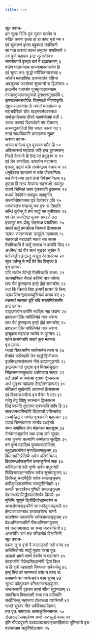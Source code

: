 ```yaml
---
title: ०२४

---
```

सूत उवाच-  
हतं श्रुत्वा दितिः पुत्रं सुबलं बलमेव च  
रुदितं करुणं कृत्वा हा हा कष्टं भृशं मम १  
एवं सुकरुणं कृत्वा बहुकालं तपस्विनी  
सा गता कश्यपं कान्तं तमुवाच यशस्विनी २  
तव पुत्रो महापाप इन्द्रः सुरगणेश्वरः  
सागरोपगतं दृष्ट्वा बलं मे ब्रह्मलक्षणम् ३  
वज्रेण घातयामास सन्ध्यामास्यन्तमेव हि  
एवं श्रुत्वा ततः क्रुद्धो मरीचितनयस्तदा ४  
क्रोधेन महताविष्टः प्रजज्वालेव वह्निना  
अवलुञ्च्य जटामेकां शुच्यग्नौ स द्विजोत्तमः ५  
इन्द्रस्यैव वधार्थाय पुत्रमुत्पादयाम्यहम्  
तस्मात्कुण्डात्समुत्पन्नो हुताशनमुखादपि ६  
कृष्णाञ्जनचयोपेतः पिङ्गाक्षो भीषणाकृतिः  
दंष्ट्राकरालवक्त्रान्तो जगतां भयदायकः ७  
महाचर्वरिको घोरः खड्गचर्मधरस्तथा  
सर्वाङ्गतेजसा दीप्तो महामेघोपमो बली ८  
उवाच कश्यपं विप्रमादेशो मम दीयताम्  
कस्मादुत्पादितो विप्र भवता कारणं वद ९  
तमहं साधयिष्यामि प्रसादात्तव सुव्रत  
कश्यप उवाच-  
अस्या मनोरथं पुत्र पूरयस्व ममैव हि १०  
अदित्यास्त्वं महाप्राज्ञ जहि इन्द्रं दुरात्मकम्  
निहते देवराजे हि ऐन्द्रं पदं प्रभुङ्क्ष्व च ११  
एवं तेन समादिष्टः कश्यपेन महात्मना  
वृत्रस्तु उद्यमं चक्रे तस्येन्द्रस्य वधाय च १२  
धनुर्वेदस्य चाभ्यासं स चक्रे पौरुषान्वितः  
बलं वीर्यं तथा क्षात्रं तेजो धैर्यसमन्वितम् १३  
दृष्ट्वा हि तस्य दैत्यस्य सहस्राक्षो भयातुरः  
उपायं चिन्तितं तस्य वृत्रस्यापि दुरात्मनः १४  
वधार्थं देवदेवेन समाहूय महामुनीन्  
सप्तर्षीन्प्रेषयामास वृत्रं दैत्येश्वरं प्रति १५  
भवन्तस्तत्र गच्छन्तु यत्र वृत्रः स तिष्ठति  
सन्धिं कुर्वन्तु वै तेन सार्द्धं मम मुनीश्वराः १६  
एवं तेन समादिष्टा मुनयः सप्त ते तदा  
वृत्रासुरं ततः प्रोचुः सहस्राक्ष प्रचालिताः १७  
सख्यं कर्तुं प्रयच्छेत्स क्रियतां दैत्यसत्तम  
ऋषयः सप्ततत्त्वज्ञा ऊचुर्वृत्रं महाबलम् १८  
सहस्राक्षो महाप्राज्ञो भवता सह सत्तम  
मैत्रमिच्छति वै कर्तुं तत्कथं न करोषि किम् १९  
अर्धमैन्द्रं पदं वीर सत्वं भुङ्क्ष्व सुखेन वै  
वर्तन्त्वर्द्धेन इन्द्रस्तु असुरा देवतास्तथा २०  
सुखं वर्तन्तु ते सर्वे वैरं चैव विसृज्य वै  
वृत्र उवाच-  
यदि सत्येन देवेन्द्रो मैत्रमिच्छति सत्तमः २१  
सत्यमाश्रित्य चैवाहं करिष्ये नात्र संशयः  
छद्म चैवं पुरस्कृत्य इन्द्रो द्रोहं समाचरेत् २२  
तदा किं क्रियते विप्रा इत्यर्थे प्रत्ययं हि किम्  
ऋषयस्त्विन्द्रमाचख्युरित्यर्थं प्रत्ययं वद २३  
तन्नस्त्वं सत्यतां ब्रूहि यदि सख्यमिहेच्छसि  
इन्द्र उवाच-  
यद्यऽसत्येन वर्तामि भवद्भिः सह छद्मना २४  
ब्रह्महत्यादिकैः पापैर्लिप्येहं नात्र संशयः  
छद्म चैवं पुरस्कृत्य इन्द्रो द्रोहं समाचरेत् २५  
ब्रह्महत्यादिकैः पापैर्लिप्येहं नात्र संशयः  
इत्युवाच महाप्राज्ञ त्वामेवं स पुरन्दरः २६  
एतेन प्रत्ययेनापि सख्यं कुरु महामते  
वृत्र उवाच-  
भवतां शिष्टमार्गेण सत्येनानेन तस्य च २७  
मैत्रमेवं करिष्यामि तेन सार्द्धं द्विजोत्तमाः  
वृत्रमिन्द्रस्यसंस्थानं नीतं ब्राह्मणपुङ्गवैः २८  
इन्द्रस्तमागतं दृष्ट्वा वृत्रं मित्रार्थमुद्यतः  
सिंहासनात्समुत्थाय अर्घमादाय सत्वरः २९  
ददौ तस्मै स धर्मात्मा वृत्राय द्विजसत्तम  
अर्धं भुङ्क्ष्व महाप्राज्ञ ऐन्द्रमेतन्महत्पदम् ३०  
वर्तितव्यं सुखेनापि आवाभ्यां दैत्यसत्तम  
एवं विश्वासयन्दैत्यं वृत्र मैत्रेण वै तदा ३१  
गतेषु तेषु विप्रेषु स्वस्थानं द्विजसत्तम  
छिद्रं पश्यति दुष्टात्मा वृत्रस्यापि सदैव हि ३२  
सावधानत्वमिन्द्रोपि दिवारात्रौ प्रचिन्तयेत्  
तस्यच्छिद्रं न पश्येत वृत्रस्यापि महात्मनः ३३  
उपायं चिन्तयामास तस्यैव वधहेतवे  
रम्भा सम्प्रेषिता तेन मोहयस्व महासुरम् ३४  
येनकेनाप्युपायेन यथा हत्वा लभे सुखम्  
तथा कुरुष्व कल्याणि सम्मोहाय सुरद्विषः ३५  
वनं पुण्यं महादिव्यं पुण्यपादपसेवितम्  
बहुवृक्षफलोपेतं मृगपक्षिसमाकुलम् ३६  
विमानमन्दिरैर्दिव्यैः सर्वत्र परिशोभितम्  
दिव्यगन्धर्वसङ्गीतं भ्रमराकुलितं सदा ३७  
कोकिलानां रुतैः पुण्यैः सर्वत्र मधुरायतैः  
शिखिसारङ्गनादैश्च सर्वत्र सुसमाकुलम् ३८  
दिव्यैस्तु चन्दनैर्वृक्षैः सर्वत्र समलङ्कृतम्  
वापीकुण्डतडागैश्च जलपूर्णैर्मनोहरैः ३९  
कमलैः शतपत्रैश्च पुष्पितैः समलङ्कृतम्  
देवगन्धर्वसंसिद्धैश्चारणैश्चैव किन्नरैः ४०  
मुनिभिः शुशुभे दिव्यैर्दिव्योद्यानवरेण च  
अप्सरोगणसङ्कीर्णं नानाकौतुकमङ्गलैः ४१  
हेमप्रासादसम्बाधं दण्डच्छत्रैश्च चामरैः  
कलशैश्च पताकाभिः सर्वत्रसमलङ्कृतम् ४२  
वेदध्वनिसमाकीर्णं गीतध्वनिसमाकुलम्  
एवं नन्दनमासाद्य सा रम्भा चारुहासिनी ४३  
अप्सरोभिः समं तत्र क्रीडत्येवं विलासिनी  
सूत उवाच-  
एकदा तु स वृत्रो वै कालाकृष्टो गतो वनम् ४४  
कतिभिर्दानवैः सार्द्धं मुदया परया युतः  
अलक्ष्ये भ्रमते पार्श्वं तस्यैव च महात्मनः ४५  
देवराजोपि विप्रेन्द्रश्छिद्रान्वेषी द्विषां किल  
स हि वृत्रो महाप्राज्ञो विश्वस्तः सर्वकर्मसु ४६  
इन्द्रं मित्रं परं जानन्भयं चक्रे न तस्य सः  
भ्रममाणो वनं पश्येत्सर्वत्र परमं शुभम् ४७  
सुरम्यं कौतुकवनं वनितागणसङ्कुलम्  
चन्दनस्यापि वृक्षस्य छायां शीतां सुपुण्यदाम् ४८  
समाश्रित्य विशालाक्षी रम्भा तत्र प्रदीव्यति  
सखीभिस्तु महाभागा दोलारूढा यशस्विनी ४९  
गायते सुस्वरं गीतं सर्वविश्वप्रमोहनम्  
तत्र वृत्रः समायातः कामाकुलितमानसः ५०  
दोलारूढां समालोक्य रम्भां चारुसुलोचनाम् ५१  
इति श्रीपद्मपुराणे पञ्चपञ्चाशत्सहस्रसंहितायां भूमिखण्डे वृत्र-  
वञ्चनन्नाम चतुर्विंशोऽध्यायः २४